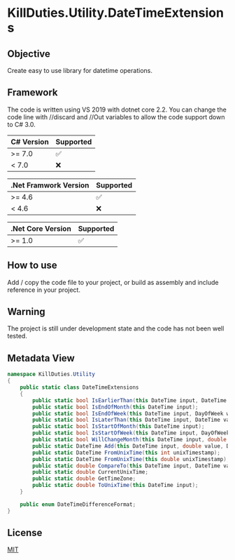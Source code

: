 # KillDuties.Utility.DateTimeExtensions

## Objective

Create easy to use library for datetime operations.

## Framework

The code is written using VS 2019 with dotnet core 2.2. 
You can change the code line with //discard and //Out variables to allow the code support down to C# 3.0.

|C# Version | Supported          |
| --------- | ------------------ |
| >= 7.0    | :white_check_mark: |
| < 7.0     | :x:                |
  
|.Net Framwork Version | Supported          |
| -------------------- | ------------------ |
| >= 4.6               | :white_check_mark: |
| < 4.6                | :x:                |

|.Net Core Version | Supported          |
| ---------------- | ------------------ |
| >= 1.0           | :white_check_mark: |

## How to use

Add / copy the code file to your project, or build as assembly and include reference in your project.

## Warning

The project is still under development state and the code has not been well tested.

## Metadata View

```C#
namespace KillDuties.Utility
{
	public static class DateTimeExtensions
	{
		public static bool IsEarlierThan(this DateTime input, DateTime value);
		public static bool IsEndOfMonth(this DateTime input);
		public static bool IsEndOfWeek(this DateTime input, DayOfWeek weekEnd = DayOfWeek.Saturday);
		public static bool IsLaterThan(this DateTime input, DateTime value);
		public static bool IsStartOfMonth(this DateTime input);
		public static bool IsStartOfWeek(this DateTime input, DayOfWeek weekStart = DayOfWeek.Sunday);
		public static bool WillChangeMonth(this DateTime input, double value, DateTimeDifferenceFormat differenceFormat = DateTimeDifferenceFormat.Days);
		public static DateTime Add(this DateTime input, double value, DateTimeDifferenceFormat differenceFormat = DateTimeDifferenceFormat.Days);
		public static DateTime FromUnixTime(this int unixTimestamp);
		public static DateTime FromUnixTime(this double unixTimestamp);
		public static double CompareTo(this DateTime input, DateTime value, DateTimeDifferenceFormat differenceFormat = DateTimeDifferenceFormat.Days);
		public static double CurrentUnixTime;
		public static double GetTimeZone;
		public static double ToUnixTime(this DateTime input);
	}

	public enum DateTimeDifferenceFormat;
}
```

## License
[MIT](https://github.com/KillDuties/KillDuties.Utility.StringExtensions/blob/master/LICENSE)
